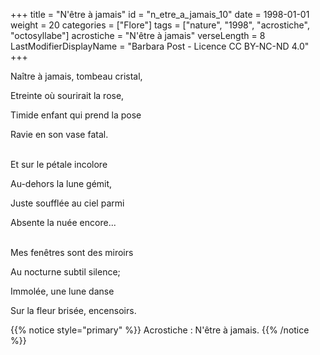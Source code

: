 +++
title = "N'être à jamais"
id = "n_etre_a_jamais_10"
date = 1998-01-01
weight = 20
categories = ["Flore"]
tags = ["nature", "1998", "acrostiche", "octosyllabe"]
acrostiche = "N'être à jamais"
verseLength = 8
LastModifierDisplayName = "Barbara Post - Licence CC BY-NC-ND 4.0"
+++

Naître à jamais, tombeau cristal,

Etreinte où sourirait la rose,

Timide enfant qui prend la pose

Ravie en son vase fatal.

 \
Et sur le pétale incolore

Au-dehors la lune gémit,

Juste soufflée au ciel parmi

Absente la nuée encore...

 \
Mes fenêtres sont des miroirs

Au nocturne subtil silence;

Immolée, une lune danse

Sur la fleur brisée, encensoirs.

{{% notice style="primary" %}}
Acrostiche : N'être à jamais.
{{% /notice %}}
